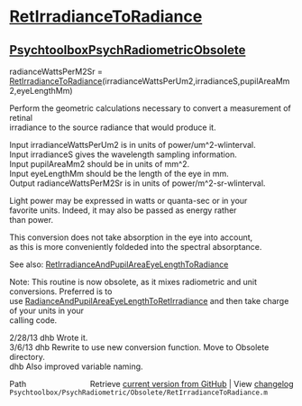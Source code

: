 # [RetIrradianceToRadiance](RetIrradianceToRadiance)
## [Psychtoolbox](Psychtoolbox)[PsychRadiometric](PsychRadiometric)[Obsolete](Obsolete)

radianceWattsPerM2Sr = [RetIrradianceToRadiance](RetIrradianceToRadiance)(irradianceWattsPerUm2,irradianceS,pupilAreaMm2,eyeLengthMm)  
  
Perform the geometric calculations necessary to convert a measurement of retinal  
irradiance to the source radiance that would produce it.  
  
  Input irradianceWattsPerUm2 is in units of power/um^2-wlinterval.  
  Input irradianceS gives the wavelength sampling information.  
  Input pupilAreaMm2 should be in units of mm^2.  
  Input eyeLengthMm should be the length of the eye in mm.  
  Output radianceWattsPerM2Sr is in units of power/m^2-sr-wlinterval.  
  
  Light power may be expressed in watts or quanta-sec or in your  
  favorite units.  Indeed, it may also be passed as energy rather  
  than power.    
  
This conversion does not take absorption in the eye into account,  
as this is more conveniently foldeded into the spectral absorptance.  
  
See also: [RetIrradianceAndPupilAreaEyeLengthToRadiance](RetIrradianceAndPupilAreaEyeLengthToRadiance)  
  
Note: This routine is now obsolete, as it mixes radiometric and unit conversions.  Preferred is to  
use [RadianceAndPupilAreaEyeLengthToRetIrradiance](RadianceAndPupilAreaEyeLengthToRetIrradiance) and then take charge of your units in your  
calling code.  
  
2/28/13  dhb  Wrote it.  
3/6/13   dhb  Rewrite to use new conversion function.  Move to Obsolete directory.  
         dhb  Also improved variable naming.  




<div class="code_header" style="text-align:right;">
  <span style="float:left;">Path&nbsp;&nbsp;</span> <span class="counter">Retrieve <a href=
  "https://raw.github.com/Psychtoolbox-3/Psychtoolbox-3/beta/Psychtoolbox/PsychRadiometric/Obsolete/RetIrradianceToRadiance.m">current version from GitHub</a> | View <a href=
  "https://github.com/Psychtoolbox-3/Psychtoolbox-3/commits/beta/Psychtoolbox/PsychRadiometric/Obsolete/RetIrradianceToRadiance.m">changelog</a></span>
</div>
<div class="code">
  <code>Psychtoolbox/PsychRadiometric/Obsolete/RetIrradianceToRadiance.m</code>
</div>

